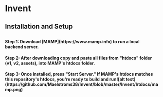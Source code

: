 <h1> Invent</h1>
<h2>Installation and Setup<h2>
<h4>Step 1: Download [MAMP](https://www.mamp.info) to run a local backend server.</h4>
<h4>Step 2: After downloading copy and paste all files from "htdocs" folder (v1, v2, assets), into MAMP's htdocs folder.</h4>
<h4>Step 3: Once installed, press "Start Server." If MAMP's htdocs matches this repository's htdocs, you're ready to build and run![alt text](https://github.com/Maelstroms38/Invent/blob/master/Invent/htdocs/mamp.png) </h4>
